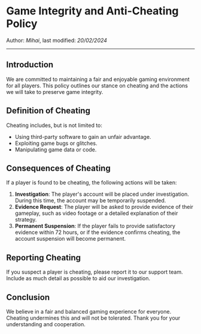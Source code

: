 # Game Integrity and Anti-Cheating Policy

Author: *Mihai*, last modified: _20/02/2024_

---

## Introduction

We are committed to maintaining a fair and enjoyable gaming environment for all players. This policy outlines our stance on cheating and the actions we will take to preserve game integrity.

## Definition of Cheating

Cheating includes, but is not limited to:

- Using third-party software to gain an unfair advantage.
- Exploiting game bugs or glitches.
- Manipulating game data or code.

## Consequences of Cheating

If a player is found to be cheating, the following actions will be taken:

1. **Investigation**: The player's account will be placed under investigation. During this time, the account may be temporarily suspended.
2. **Evidence Request**: The player will be asked to provide evidence of their gameplay, such as video footage or a detailed explanation of their strategy.
3. **Permanent Suspension**: If the player fails to provide satisfactory evidence within 72 hours, or if the evidence confirms cheating, the account suspension will become permanent.

## Reporting Cheating

If you suspect a player is cheating, please report it to our support team. Include as much detail as possible to aid our investigation.

## Conclusion

We believe in a fair and balanced gaming experience for everyone. Cheating undermines this and will not be tolerated. Thank you for your understanding and cooperation.
